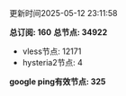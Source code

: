 更新时间2025-05-12 23:11:58

**总订阅: 160**
**总节点: 34922**
- vless节点: 12171
- hysteria2节点: 4

**google ping有效节点: 325**
